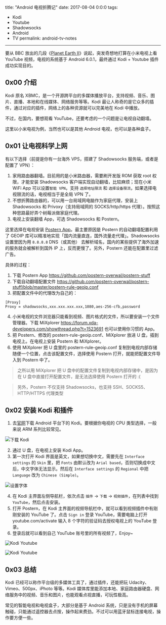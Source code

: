 ﻿title: "Android 电视折腾记"
date: 2017-08-04 0:0:0
tags:
- Kodi
- Youtube
- Shadowsocks
- Android
- TV
permalink: android-tv-notes
---

要从 BBC 放出的几段《[Planet Earth II][1]》说起，突发奇想地打算在小米电视上看 YouTube 视频，电视的系统基于 Android 6.0.1，最终通过 Kodi + Youtube 插件成功实现目的。

## 0x00 介绍

Kodi 原名 XBMC，是一个开源跨平台的多媒体播放平台，支持视频、音乐、图片、直播、本地和在线媒体、网络服务等等。Kodi 最让人称奇的是它众多的插件，通过对应的插件，网络上的各种资源就可以完美地在 Kodi 中播放。

不过，在国内，要想观看 YouTube，还要考虑的一个问题是让电视自动翻墙。

这里以小米电视为例，当然也可以是其他 Android 电视，也可以是各种盒子。

## 0x01 让电视科学上网

有以下选择（前提是你有一台海外 VPS，搭建了 Shadowsocks 服务端，或者是配置了 VPN）：

1. 家用路由器翻墙。目前用的是小米路由器，需要刷开发版 ROM 获取 root 权限，才能安装 Shadowsocks 客户端实现自动翻墙，比较麻烦；现在小米 WiFi App 可以设置`智能 VPN`，支持 `选择地址限流` 和 `选择设备限流`，如果选择电视限流的话，电视相当于是全局 VPN 了。
2. 不想折腾路由器的，可以用一台局域网电脑作为家庭代理，安装上 Shadowsocks 和 Privoxy（支持局域网的 SOCKS/http/https 代理）。按照这种思路最好弄个树莓派做家庭代理。
3. 电视上安装翻墙 App，可选 Shadowsocks 和 Postern。

这里选择在电视安装 [Postern App][2]。最主要原因是 Postern 的自动翻墙配置利用了 GEOIP 库可以精准地实现「国内流量直连，国外流量走代理」。Shadowsocks 设置里因为用 `8.8.8.8` DNS（或其他） 去解析域名，国内的某些提供了海外加速的服务就会被解析到国外 IP 上，反而更慢了。另外，Postern 还能在配置里过滤广告。

具体的过程：

1. 下载 Postern App https://github.com/postern-overwal/postern-stuff
2. 下载自动翻墙配置文件 https://github.com/postern-overwal/postern-stuff/blob/master/postern-rule-geoip.conf
3. 把配置文件中的代理改为自己的：

  ```
  [Proxy]
  Proxy = shadowsocks,xxx.xxx.xxx.xxx,1080,aes-256-cfb,password
  ```

4. 小米电视的文件浏览器只能看到视频、图片格式的文件，所以要安装一个文件管理器。下载 MiXplorer https://forum.xda-developers.com/showthread.php?t=1523691 也可以使用你习惯的 App。
5. 把 Postern、修改的 postern-rule-geoip.conf、MiXplorer 放进 U 盘，插到电视上。在电视上安装 Postern 和 MiXplorer。
6. 使用 MiXplorer 把 U 盘里的 postern-rule-geoip.conf 复制到电视内部存储随便一个位置，点击该配置文件，选择使用 Postern 打开，就能把配置文件导入到 Postern 中了。

> 之所以用 MiXplorer 把 U 盘中的配置文件复制到电视内部存储中，是因为在 U 盘中直接打开配置文件，是无法选择使用 Postern 打开的 :(

> 另外，Postern 不仅支持 Shadowsocks，也支持 SSH、SOCKS5、HTTP/HTTPS 代理类型

## 0x02 安装 Kodi 和插件

1. 去[官网][3]下载 Android 平台下的 Kodi。要根据你电视的 CPU 类型选择，一般来说 ARM 系列比较常见。

  ![下载 Kodi][4]

2. 通过 U 盘，在电视上安装 Kodi App。
3. 第一次打开 Kodi 界面是英文，如果想切换中文，需要先在 `Interface settings` 的 `Skin` 里，把 `Fonts` 由默认改为 `Arial based`，否则切换成中文后，中文字体无法显示。然后在 `Interface settings` 的 `Regional` 中把 `Language` 改为 `Chinese (Simple)`。

  ![设置字体][5]

4. 在 Kodi 主界面左侧导航栏，依次点击 `插件` -> `下载` -> `视频插件`，在列表中找到 `YouTube`，然后点击安装。
5. 打开 Postern，在 Kodi 主界面的视频导航栏中，就可以看到视频插件中有刚刚安装的 YouTube 了。点击 `Sign in` 登录 YouTube，需要电脑上打开 youtube.com/activate 输入 8 个字符的验证码去授权电视上的 YouTube 登录。
6. 登录后就可以看到自己 YouTube 账号里的所有视频了，Enjoy~

  ![Kodi Youtube][6]

  ![Kodi Youtube][7]

## 0x03 总结

Kodi 已经可以称作平台级的多媒体工具了，通过插件，还能把玩 Udacity、Vimeo、500px、iPhoto 等等。Kodi 媒体库里能添加本地、家庭路由器硬盘、网络服务中的视频、音乐和图片，也能观看点视直播，可玩性极高。

常见的智能电视和电视盒子，大部分是基于 Android 系统，只是没有手机的屏幕触碰，只能通过遥控器去点按，操作起来费劲。不过可以用蓝牙鼠标连接电视，操作要方便一些。


  [1]: https://www.youtube.com/playlist?list=PLtra-MWzIvZGdqzuA59Jp0dZVzpmNZyT0
  [2]: https://github.com/postern-overwal/postern-stuff
  [3]: https://kodi.tv/download
  [4]: https://i.imgur.com/FZSq2y7.png
  [5]: https://i.imgur.com/9xIEHcM.png
  [6]: https://i.imgur.com/hnfcpiL.jpg
  [7]: https://i.imgur.com/Jki7VYG.jpg